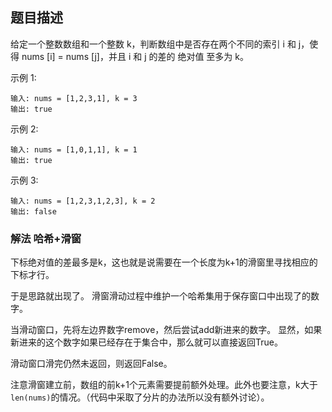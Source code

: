 ## 题目描述
给定一个整数数组和一个整数 k，判断数组中是否存在两个不同的索引 i 和 j，使得 nums [i] = nums [j]，并且 i 和 j 的差的 绝对值 至多为 k。

示例 1:
```
输入: nums = [1,2,3,1], k = 3
输出: true
```
示例 2:
```
输入: nums = [1,0,1,1], k = 1
输出: true
```
示例 3:
```
输入: nums = [1,2,3,1,2,3], k = 2
输出: false
```

### 解法 哈希+滑窗
下标绝对值的差最多是k，这也就是说需要在一个长度为k+1的滑窗里寻找相应的下标才行。

于是思路就出现了。
滑窗滑动过程中维护一个哈希集用于保存窗口中出现了的数字。

当滑动窗口，先将左边界数字remove，然后尝试add新进来的数字。
显然，如果新进来的这个数字如果已经存在于集合中，那么就可以直接返回True。

滑动窗口滑完仍然未返回，则返回False。

注意滑窗建立前，数组的前k+1个元素需要提前额外处理。此外也要注意，k大于`len(nums)`的情况。（代码中采取了分片的办法所以没有额外讨论）。